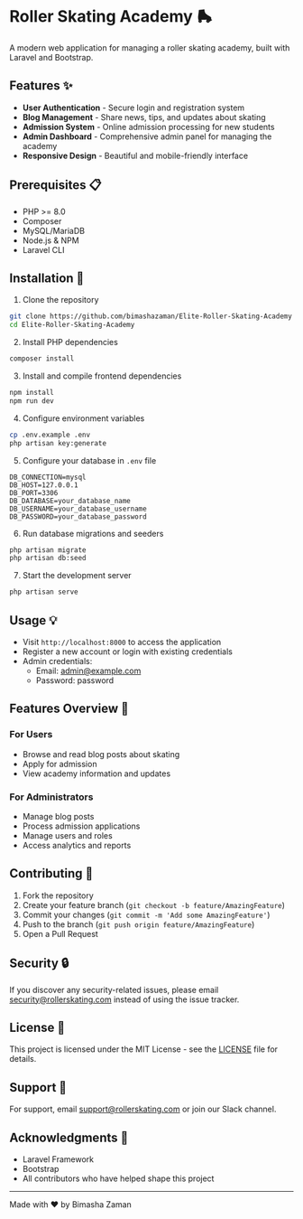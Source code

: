 # Roller Skating Academy 🛼

A modern web application for managing a roller skating academy, built with Laravel and Bootstrap.

## Features ✨

-   **User Authentication** - Secure login and registration system
-   **Blog Management** - Share news, tips, and updates about skating
-   **Admission System** - Online admission processing for new students
-   **Admin Dashboard** - Comprehensive admin panel for managing the academy
-   **Responsive Design** - Beautiful and mobile-friendly interface

## Prerequisites 📋

-   PHP >= 8.0
-   Composer
-   MySQL/MariaDB
-   Node.js & NPM
-   Laravel CLI

## Installation 🚀

1. Clone the repository

```bash
git clone https://github.com/bimashazaman/Elite-Roller-Skating-Academy
cd Elite-Roller-Skating-Academy
```

2. Install PHP dependencies

```bash
composer install
```

3. Install and compile frontend dependencies

```bash
npm install
npm run dev
```

4. Configure environment variables

```bash
cp .env.example .env
php artisan key:generate
```

5. Configure your database in `.env` file

```
DB_CONNECTION=mysql
DB_HOST=127.0.0.1
DB_PORT=3306
DB_DATABASE=your_database_name
DB_USERNAME=your_database_username
DB_PASSWORD=your_database_password
```

6. Run database migrations and seeders

```bash
php artisan migrate
php artisan db:seed
```

7. Start the development server

```bash
php artisan serve
```

## Usage 💡

-   Visit `http://localhost:8000` to access the application
-   Register a new account or login with existing credentials
-   Admin credentials:
    -   Email: admin@example.com
    -   Password: password

## Features Overview 🎯

### For Users

-   Browse and read blog posts about skating
-   Apply for admission
-   View academy information and updates

### For Administrators

-   Manage blog posts
-   Process admission applications
-   Manage users and roles
-   Access analytics and reports

## Contributing 🤝

1. Fork the repository
2. Create your feature branch (`git checkout -b feature/AmazingFeature`)
3. Commit your changes (`git commit -m 'Add some AmazingFeature'`)
4. Push to the branch (`git push origin feature/AmazingFeature`)
5. Open a Pull Request

## Security 🔒

If you discover any security-related issues, please email security@rollerskating.com instead of using the issue tracker.

## License 📝

This project is licensed under the MIT License - see the [LICENSE](LICENSE) file for details.

## Support 💪

For support, email support@rollerskating.com or join our Slack channel.

## Acknowledgments 🙏

-   Laravel Framework
-   Bootstrap
-   All contributors who have helped shape this project

---

Made with ❤️ by Bimasha Zaman
